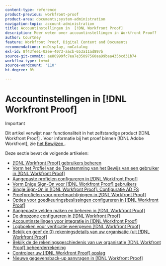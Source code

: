 ```yaml
---
content-type: reference
product-previous: workfront-proof
product-area: documents;system-administration
navigation-topic: account-administration
title: Accountinstellingen in  [!DNL Workfront Proof]
description: Meer weten over accountinstellingen in Workfront Proof?
author: Courtney
feature: Workfront Proof, Digital Content and Documents
recommendations: noDisplay, noCatalog
exl-id: 8f43fee1-02ee-4073-aacb-653a11ad897b
source-git-commit: ae80999fc7ea7e35097560aa99baa435bcd31b74
workflow-type: tm+mt
source-wordcount: '110'
ht-degree: 0%

---
```


# Accountinstellingen in [!DNL Workfront Proof]

>[!IMPORTANT]
>
>Dit artikel verwijst naar functionaliteit in het zelfstandige product [!DNL Workfront Proof] . Voor informatie bij het proef binnen [!DNL Adobe Workfront], zie [ het Bewijzen ](../../../review-and-approve-work/proofing/proofing.md).

Deze sectie bevat de volgende artikelen:

* [ [!DNL Workfront Proof]  gebruikers beheren](../../../workfront-proof/wp-acct-admin/account-settings/manage-wp-users.md)
* [Vorm het Profiel van de Toestemming van het Bewijs van een gebruiker in  [!DNL Workfront Proof]](../../../workfront-proof/wp-acct-admin/account-settings/config-user-pref-in-wp.md)
* [Aangepaste profielen configureren in  [!DNL Workfront Proof]](../../../workfront-proof/wp-acct-admin/account-settings/configure-custom-profiles.md)
* [Vorm Enige Sign-On voor  [!DNL Workfront Proof]  gebruikers](../../../workfront-proof/wp-acct-admin/account-settings/configure-sso-for-wp-users.md)
* [Single Sign-On in  [!DNL Workfront Proof]: Configuratie AD FS](../../../workfront-proof/wp-acct-admin/account-settings/sso-in-wp-adfs-configuration.md)
* [Proefprofielen voor proefmachtigingen in  [!DNL Workfront Proof]](../../../workfront-proof/wp-acct-admin/account-settings/proof-perm-profiles-in-wp.md)
* [Opties voor goedkeuringsbeslissingen configureren in  [!DNL Workfront Proof]](../../../workfront-proof/wp-acct-admin/account-settings/configure-approval-decision-in-wp.md)
* [Aangepaste velden maken en beheren in  [!DNL Workfront Proof]](../../../workfront-proof/wp-acct-admin/account-settings/create-and-manage-custom-fields.md)
* [De dropzone configureren in  [!DNL Workfront Proof]](../../../workfront-proof/wp-acct-admin/account-settings/configure-dropzone-in-wp.md)
* [Accountinstellingen voor integratie in  [!DNL Workfront Proof]](../../../workfront-proof/wp-acct-admin/account-settings/integrations-account-setup.md)
* [Logboeken voor verificatie weergeven  [!DNL Workfront Proof]](../../../workfront-proof/wp-acct-admin/account-settings/view-auth-logs-in-wp.md)
* [Bekijk en geef de 0&rbrace; rekeningsdetails van uw organisatie &lbrace;uit [!DNL Workfront Proof] ](../../../workfront-proof/wp-acct-admin/account-settings/view-edit-org-wp-acct-details.md)
* [Bekijk de de rekeningsgeschiedenis van uw organisatie  [!DNL Workfront Proof]  beheerderrekening](../../../workfront-proof/wp-acct-admin/account-settings/view-org-wp-acct-history.md)
* [Controleer uw  [!DNL Workfront Proof]  opslag](../../../workfront-proof/wp-acct-admin/account-settings/check-workfront-proof-storage.md)
* [Nieuwe gegevensback-up aanvragen in  [!DNL Workfront Proof]](../../../workfront-proof/wp-acct-admin/account-settings/request-new-data-backup-in-wp.md)
